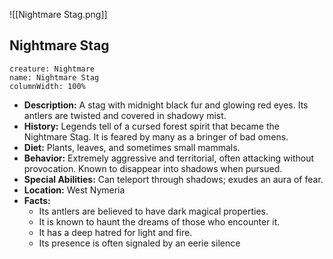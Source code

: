 ![[Nightmare Stag.png]]

## Nightmare Stag

```statblock
creature: Nightmare
name: Nightmare Stag
columnWidth: 100%
```

- **Description:** A stag with midnight black fur and glowing red eyes. Its antlers are twisted and covered in shadowy mist.
- **History:** Legends tell of a cursed forest spirit that became the Nightmare Stag. It is feared by many as a bringer of bad omens.
- **Diet:** Plants, leaves, and sometimes small mammals.
- **Behavior:** Extremely aggressive and territorial, often attacking without provocation. Known to disappear into shadows when pursued.
- **Special Abilities:** Can teleport through shadows; exudes an aura of fear.
- **Location:** West Nymeria
- **Facts:**
    - Its antlers are believed to have dark magical properties.
    - It is known to haunt the dreams of those who encounter it.
    - It has a deep hatred for light and fire.
    - Its presence is often signaled by an eerie silence